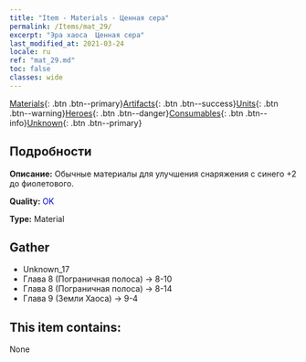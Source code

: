 ```yaml
---
title: "Item - Materials - Ценная сера"
permalink: /Items/mat_29/
excerpt: "Эра хаоса  Ценная сера"
last_modified_at: 2021-03-24
locale: ru
ref: "mat_29.md"
toc: false
classes: wide
---
```

 [Materials](/ru/Items/){: .btn .btn--primary}[Artifacts](/ru/Items/Artifacts/){: .btn .btn--success}[Units](/ru/Items/Units/){: .btn .btn--warning}[Heroes](/ru/Items/Heroes/){: .btn .btn--danger}[Consumables](/ru/Items/Consumables/){: .btn .btn--info}[Unknown](/ru/Items/Unknown/){: .btn .btn--primary}

## Подробности
 **Описание:** Обычные материалы для улучшения снаряжения c синего +2 до фиолетового.

 **Quality:** <span style="color: #0000CD">OK</span>

 **Type:** Material

## Gather

*    Unknown_17 
*    Глава 8 (Пограничная полоса) -> 8-10 
*    Глава 8 (Пограничная полоса) -> 8-14 
*    Глава 9 (Земли Хаоса) -> 9-4 

## This item contains:

  None

